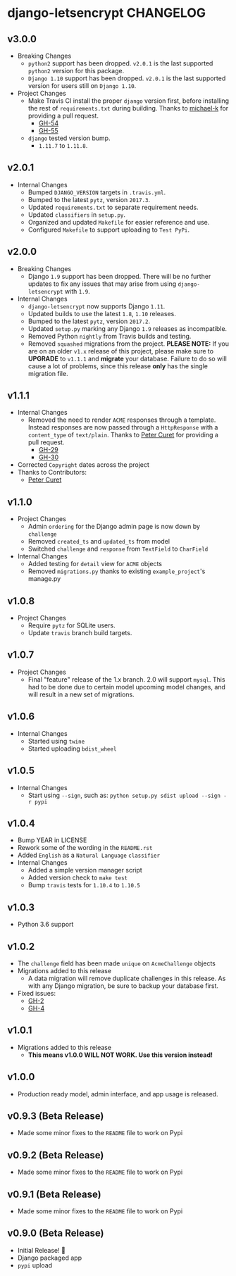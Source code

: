 # django-letsencrypt CHANGELOG

## v3.0.0

- Breaking Changes
  - `python2` support has been dropped. `v2.0.1` is the last supported `python2`
    version for this package.
  - `Django 1.10` support has been dropped. `v2.0.1` is the last supported
    version for users still on `Django 1.10`.
- Project Changes
  - Make Travis CI install the proper `django` version first, before installing
    the rest of `requirements.txt` during building. Thanks to
    [michael-k](https://github.com/michael-k) for providing a pull request.
      - [GH-54](https://github.com/urda/django-letsencrypt/pull/54)
      - [GH-55](https://github.com/urda/django-letsencrypt/pull/55)
  - `django` tested version bump.
    - `1.11.7` to `1.11.8`.

## v2.0.1

- Internal Changes
  - Bumped `DJANGO_VERSION` targets in `.travis.yml`.
  - Bumped to the latest `pytz`, version `2017.3`.
  - Updated `requirements.txt` to separate requirement needs.
  - Updated `classifiers` in `setup.py`.
  - Organized and updated `Makefile` for easier reference and use.
  - Configured `Makefile` to support uploading to `Test PyPi`.

## v2.0.0

- Breaking Changes
  - Django `1.9` support has been dropped. There will be no further updates
    to fix any issues that may arise from using `django-letsencrypt` with
    `1.9`.
- Internal Changes
  - `django-letsencrypt` now supports Django `1.11`.
  - Updated builds to use the latest `1.8`, `1.10` releases.
  - Bumped to the latest `pytz`, version `2017.2`.
  - Updated `setup.py` marking any Django `1.9` releases as incompatible.
  - Removed Python `nightly` from Travis builds and testing.
  - Removed `squashed` migrations from the project. **PLEASE NOTE:** If you
    are on an older `v1.x` release of this project, please make sure to
    **UPGRADE** to `v1.1.1` and **migrate** your database. Failure to do so
    will cause a lot of problems, since this release **only** has the single
    migration file.

## v1.1.1

- Internal Changes
  - Removed the need to render `ACME` responses through a template. Instead
    responses are now passed through a `HttpResponse` with a `content_type` of
    `text/plain`. Thanks to [Peter Curet](https://github.com/petercuret)
    for providing a pull request.
    - [GH-29](https://github.com/urda/django-letsencrypt/pull/29)
    - [GH-30](https://github.com/urda/django-letsencrypt/pull/30)
- Corrected `Copyright` dates across the project
- Thanks to Contributors:
  - [Peter Curet](https://github.com/petercuret)

## v1.1.0

- Project Changes
  - Admin `ordering` for the Django admin page is now down by `challenge`
  - Removed `created_ts` and `updated_ts` from model
  - Switched `challenge` and `response` from `TextField` to `CharField`
- Internal Changes
  - Added testing for `detail` view for `ACME` objects
  - Removed `migrations.py` thanks to existing `example_project`'s manage.py

## v1.0.8

- Project Changes
  - Require `pytz` for SQLite users.
  - Update `travis` branch build targets.

## v1.0.7

- Project Changes
  - Final "feature" release of the 1.x branch. 2.0 will support `mysql`.
    This had to be done due to certain model upcoming model changes, and
    will result in a new set of migrations.

## v1.0.6

- Internal Changes
  - Started using `twine`
  - Started uploading `bdist_wheel`

## v1.0.5

- Internal Changes
  - Start using `--sign`, such as: `python setup.py sdist upload --sign -r pypi`

## v1.0.4

- Bump YEAR in LICENSE
- Rework some of the wording in the `README.rst`
- Added `English` as a `Natural Language` `classifier`
- Internal Changes
  - Added a simple version manager script
  - Added version check to `make test`
  - Bump `travis` tests for `1.10.4` to `1.10.5`

## v1.0.3

- Python 3.6 support

## v1.0.2

- The `challenge` field has been made `unique` on `AcmeChallenge`
  objects
- Migrations added to this release
  - A data migration will remove duplicate challenges in this release.
    As with any Django migration, be sure to backup your database first.
- Fixed issues:
  - [GH-2](https://github.com/urda/django-letsencrypt/issues/2)
  - [GH-4](https://github.com/urda/django-letsencrypt/issues/4)

## v1.0.1

- Migrations added to this release
  - **This means v1.0.0 WILL NOT WORK. Use this version instead!**

## v1.0.0

- Production ready model, admin interface, and app usage is released.

## v0.9.3 (Beta Release)

- Made some minor fixes to the `README` file to work on Pypi

## v0.9.2 (Beta Release)

- Made some minor fixes to the `README` file to work on Pypi

## v0.9.1 (Beta Release)

- Made some minor fixes to the `README` file to work on Pypi

## v0.9.0 (Beta Release)

- Initial Release! 🎉
- Django packaged app
- `pypi` upload
